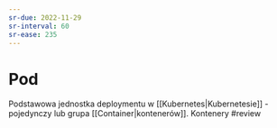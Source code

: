 ```yaml
---
sr-due: 2022-11-29
sr-interval: 60
sr-ease: 235
---
```


# Pod
Podstawowa jednostka deploymentu w [[Kubernetes|Kubernetesie]] - pojedynczy lub grupa [[Container|kontenerów]].
Kontenery 
#review